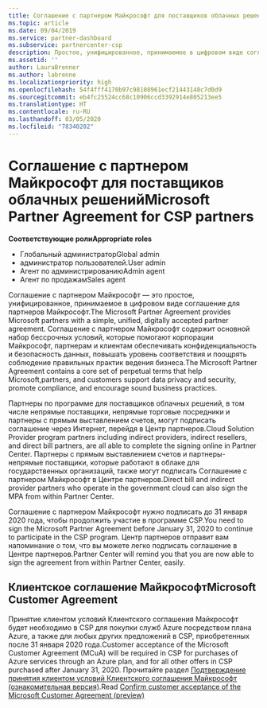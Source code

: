 ```yaml
---
title: Соглашение с партнером Майкрософт для поставщиков облачных решений | Центр партнеров
ms.topic: article
ms.date: 09/04/2019
ms.service: partner-dashboard
ms.subservice: partnercenter-csp
description: Простое, унифицированное, принимаемое в цифровом виде соглашение с партнером.
ms.assetid: ''
author: LauraBrenner
ms.author: labrenne
ms.localizationpriority: high
ms.openlocfilehash: 54f4fff4170b97c98108961ecf21443148c7d0d9
ms.sourcegitcommit: eb4fc25524cc68c10906ccd3392914e805213ee5
ms.translationtype: HT
ms.contentlocale: ru-RU
ms.lasthandoff: 03/05/2020
ms.locfileid: "78340202"
---
```

# <a name="microsoft-partner-agreement-for-csp-partners"></a><span data-ttu-id="92604-103">Соглашение с партнером Майкрософт для поставщиков облачных решений</span><span class="sxs-lookup"><span data-stu-id="92604-103">Microsoft Partner Agreement for CSP partners</span></span> 

<span data-ttu-id="92604-104">**Соответствующие роли**</span><span class="sxs-lookup"><span data-stu-id="92604-104">**Appropriate roles**</span></span>
-   <span data-ttu-id="92604-105">Глобальный администратор</span><span class="sxs-lookup"><span data-stu-id="92604-105">Global admin</span></span>
-   <span data-ttu-id="92604-106">администратор пользователей.</span><span class="sxs-lookup"><span data-stu-id="92604-106">User admin</span></span>
-   <span data-ttu-id="92604-107">Агент по администрированию</span><span class="sxs-lookup"><span data-stu-id="92604-107">Admin agent</span></span>
-   <span data-ttu-id="92604-108">Агент по продажам</span><span class="sxs-lookup"><span data-stu-id="92604-108">Sales agent</span></span>

<span data-ttu-id="92604-109">Соглашение с партнером Майкрософт — это простое, унифицированное, принимаемое в цифровом виде соглашение для партнеров Майкрософт.</span><span class="sxs-lookup"><span data-stu-id="92604-109">The Microsoft Partner Agreement provides Microsoft partners with a simple, unified, digitally accepted partner agreement.</span></span> <span data-ttu-id="92604-110">Соглашение с партнером Майкрософт содержит основной набор бессрочных условий, которые помогают корпорации Майкрософт, партнерам и клиентам обеспечивать конфиденциальность и безопасность данных, повышать уровень соответствия и поощрять соблюдение правильных практик ведения бизнеса.</span><span class="sxs-lookup"><span data-stu-id="92604-110">The Microsoft Partner Agreement contains a core set of perpetual terms that help Microsoft,partners, and customers support data privacy and security, promote compliance, and encourage sound business practices.</span></span>   

<span data-ttu-id="92604-111">Партнеры по программе для поставщиков облачных решений, в том числе непрямые поставщики, непрямые торговые посредники и партнеры с прямым выставлением счетов, могут подписать соглашение через Интернет, перейдя в Центр партнеров.</span><span class="sxs-lookup"><span data-stu-id="92604-111">Cloud Solution Provider program partners including indirect providers, indirect resellers, and direct bill partners, are all able to complete the signing online in Partner Center.</span></span> <span data-ttu-id="92604-112">Партнеры с прямым выставлением счетов и партнеры-непрямые поставщики, которые работают в облаке для государственных организаций, также могут подписать Соглашение с партнером Майкрософт в Центре партнеров.</span><span class="sxs-lookup"><span data-stu-id="92604-112">Direct bill and indirect provider partners who operate in the government cloud can also sign the MPA from within Partner Center.</span></span>

<span data-ttu-id="92604-113">Соглашение с партнером Майкрософт нужно подписать до 31 января 2020 года, чтобы продолжить участие в программе CSP.</span><span class="sxs-lookup"><span data-stu-id="92604-113">You need to sign the Microsoft Partner Agreement before January 31, 2020 to continue to participate in the CSP program.</span></span> <span data-ttu-id="92604-114">Центр партнеров отправит вам напоминание о том, что вы можете легко подписать соглашение в Центре партнеров.</span><span class="sxs-lookup"><span data-stu-id="92604-114">Partner Center will remind you that you are now able to sign the agreement from within Partner Center, easily.</span></span> 

## <a name="microsoft-customer-agreement"></a><span data-ttu-id="92604-115">Клиентское соглашение Майкрософт</span><span class="sxs-lookup"><span data-stu-id="92604-115">Microsoft Customer Agreement</span></span>

<span data-ttu-id="92604-116">Принятие клиентом условий Клиентского соглашения Майкрософт будет необходимо в CSP для покупки служб Azure посредством плана Azure, а также для любых других предложений в CSP, приобретенных после 31 января 2020 года.</span><span class="sxs-lookup"><span data-stu-id="92604-116">Customer acceptance of the Microsoft Customer Agreement (MCuA) will be required in CSP for purchases of Azure services through an Azure plan, and for all other offers in CSP purchased after January 31, 2020.</span></span> <span data-ttu-id="92604-117">Прочитайте раздел [Подтверждение принятия клиентом условий Клиентского соглашения Майкрософт (ознакомительная версия)](confirm-customer-agreement.md).</span><span class="sxs-lookup"><span data-stu-id="92604-117">Read [Confirm customer acceptance of the Microsoft Customer Agreement (preview)](confirm-customer-agreement.md)</span></span>
 











